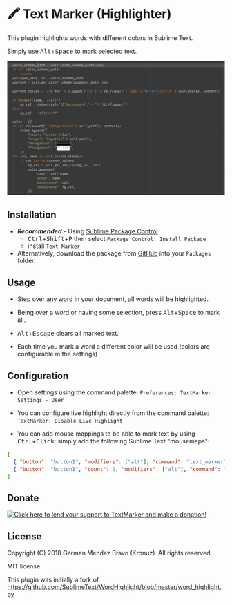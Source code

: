 # 🖍 Text Marker (Highlighter)

This plugin highlights words with different colors in Sublime Text.

Simply use <kbd>Alt</kbd>+<kbd>Space</kbd> to mark selected text.

![Description](screenshots/screenshot.gif?raw=true)


## Installation

- **_Recommended_** - Using [Sublime Package Control](https://packagecontrol.io "Sublime Package Control")
    - <kbd>Ctrl</kbd>+<kbd>Shift</kbd>+<kbd>P</kbd> then select `Package Control: Install Package`
    - install `Text Marker`
- Alternatively, download the package from [GitHub](https://github.com/Kronuz/TextMarker "TextMarker") into your `Packages` folder.


## Usage

- Step over any word in your document, all words will be highlighted.

- Being over a word or having some selection, press <kbd>Alt</kbd>+<kbd>Space</kbd> to mark all.

- <kbd>Alt</kbd>+<kbd>Escape</kbd> clears all marked text.

- Each time you mark a word a different color will be used (colors are configurable in the settings)


## Configuration

- Open settings using the command palette:
  `Preferences: TextMarker Settings - User`

- You can configure live highlight directly from the command palette:
  `TextMarker: Disable Live Highlight`

- You can add mouse mappings to be able to mark text by using <kbd>Ctrl</kbd>+<kbd>Click</kbd>;
  simply add the following Sublime Text "mousemaps":

```json
[
  { "button": "button1", "modifiers": ["alt"], "command": "text_marker", "press_command": "drag_select" },
  { "button": "button1", "count": 2, "modifiers": ["alt"], "command": "text_marker_clear", "press_command": "drag_select" }
]
```


## Donate

[![Click here to lend your support to TextMarker and make a donation!](https://www.paypalobjects.com/en_GB/i/btn/btn_donate_LG.gif)](https://www.paypal.me/Kronuz/25)


## License

Copyright (C) 2018 German Mendez Bravo (Kronuz). All rights reserved.

MIT license

This plugin was initially a fork of
https://github.com/SublimeText/WordHighlight/blob/master/word_highlight.py
